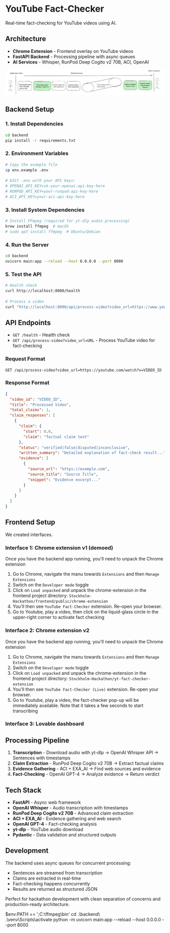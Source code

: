 # YouTube Fact-Checker

Real-time fact-checking for YouTube videos using AI.

## Architecture

- **Chrome Extension** - Frontend overlay on YouTube videos
- **FastAPI Backend** - Processing pipeline with async queues
- **AI Services** - Whisper, RunPod Deep Cogito v2 70B, ACI, OpenAI

![Screenshot 2025-09-14 at 13.14.12.png](backend.png)

## Backend Setup

### 1. Install Dependencies
```bash
cd backend
pip install -r requirements.txt
```

### 2. Environment Variables
```bash
# Copy the example file
cp env.example .env

# Edit .env with your API keys:
# OPENAI_API_KEY=sk-your-openai-api-key-here
# RUNPOD_API_KEY=your-runpod-api-key-here  
# ACI_API_KEY=your-aci-api-key-here
```

### 3. Install System Dependencies
```bash
# Install FFmpeg (required for yt-dlp audio processing)
brew install ffmpeg  # macOS
# sudo apt install ffmpeg  # Ubuntu/Debian
```

### 4. Run the Server
```bash
cd backend
uvicorn main:app --reload --host 0.0.0.0 --port 8000
```

### 5. Test the API
```bash
# Health check
curl http://localhost:8000/health

# Process a video
curl "http://localhost:8000/api/process-video?video_url=https://www.youtube.com/watch?v=jNQXAC9IVRw"
```

## API Endpoints

- `GET /health` - Health check
- `GET /api/process-video?video_url=URL` - Process YouTube video for fact-checking

### Request Format
```
GET /api/process-video?video_url=https://youtube.com/watch?v=VIDEO_ID
```

### Response Format
```json
{
  "video_id": "VIDEO_ID",
  "title": "Processed Video",
  "total_claims": 1,
  "claim_responses": [
    {
      "claim": {
        "start": 0.0,
        "claim": "factual claim text"
      },
      "status": "verified|false|disputed|inconclusive",
      "written_summary": "Detailed explanation of fact-check result...",
      "evidence": [
        {
          "source_url": "https://example.com",
          "source_title": "Source Title",
          "snippet": "Evidence excerpt..."
        }
      ]
    }
  ]
}
```

## Frontend Setup
We created interfaces.

### Interface 1: Chrome extension v1 (demoed)
Once you have the backend app running, you'll need to unpack the Chrome extension

1. Go to Chrome, navigate the manu towards `Extensions` and then `Manage Extensions`
2. Switch on the `Developer mode` toggle
3. Click on `Load unpacked` and unpack the chrome-extension in the frontend project directory: `Stockholm-Hackathon/frontend/public/chrome-extension`
4. You'll then see `YouTube Fact-Checker` extension. Re-open your browser.
5. Go to Youtube, play a video, then click on the liquid-glass circle in the upper-right corner to activate fact checking


### Interface 2: Chrome extension v2
Once you have the backend app running, you'll need to unpack the Chrome extension

1. Go to Chrome, navigate the manu towards `Extensions` and then `Manage Extensions`
2. Switch on the `Developer mode` toggle
3. Click on `Load unpacked` and unpack the chrome-extension in the frontend project directory: `Stockholm-Hackathon/yt-fact-checker-extension`
4. You'll then see `YouTube Fact-Checker (Live)` extension. Re-open your browser.
5. Go to Youtube, play a video, the fact-checker pop-up will be immediately available. Note that it takes a few seconds to start transcribing


### Interface 3: Lovable dashboard


## Processing Pipeline

1. **Transcription** - Download audio with yt-dlp → OpenAI Whisper API → Sentences with timestamps
2. **Claim Extraction** - RunPod Deep Cogito v2 70B → Extract factual claims
3. **Evidence Gathering** - ACI + EXA_AI → Find web sources and evidence
4. **Fact-Checking** - OpenAI GPT-4 → Analyze evidence → Return verdict

## Tech Stack

- **FastAPI** - Async web framework
- **OpenAI Whisper** - Audio transcription with timestamps
- **RunPod Deep Cogito v2 70B** - Advanced claim extraction
- **ACI + EXA_AI** - Evidence gathering and web search
- **OpenAI GPT-4** - Fact-checking analysis
- **yt-dlp** - YouTube audio download
- **Pydantic** - Data validation and structured outputs

## Development

The backend uses async queues for concurrent processing:
- Sentences are streamed from transcription
- Claims are extracted in real-time
- Fact-checking happens concurrently
- Results are returned as structured JSON

Perfect for hackathon development with clean separation of concerns and production-ready architecture.





$env:PATH += ';C:\ffmpeg\bin' 
cd .\backend\  
.\venv\Scripts\activate 
python -m uvicorn main:app --reload --host 0.0.0.0 --port 8000